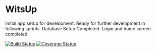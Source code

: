 # WitsUp 
Initial app setup for development.
Ready for further development in following sprints.
Database Setup Completed.
Login and home screen completed.

[![Build Status](https://travis-ci.org/WitsUpWesley/WitsUp.svg?branch=master)](https://travis-ci.org/WitsUpWesley/WitsUp)
[![Coverage Status](https://coveralls.io/repos/github/WitsUpWesley/WitsUp/badge.svg?branch=master)](https://coveralls.io/github/WitsUpWesley/WitsUp?branch=master)

